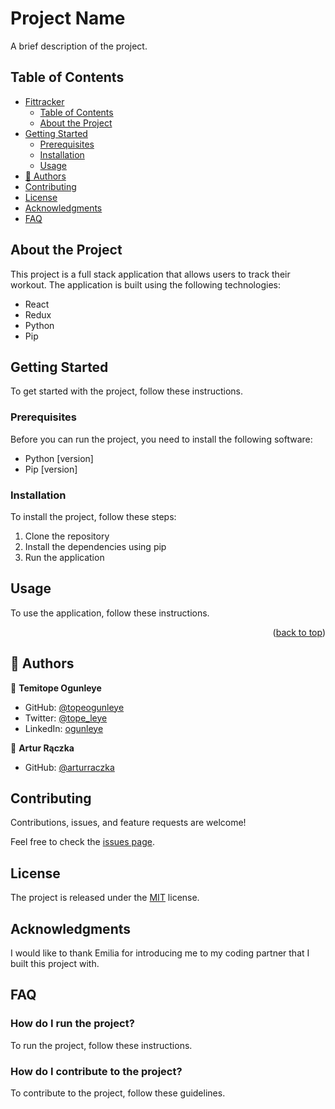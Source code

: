 # Project Name

A brief description of the project.

## Table of Contents

- [Fittracker](#fit-tracker)
  - [Table of Contents](#table-of-contents)
  - [About the Project](#about-the-project)
- [Getting Started](#getting-started)
  - [Prerequisites](#prerequisites)
  - [Installation](#installation)
  - [Usage](#usage)
- [👥 Authors](#authors)
- [Contributing](#contributing)
- [License](#license)
- [Acknowledgments](#acknowledgments)
- [FAQ](#faq)

## About the Project

This project is a full stack application that allows users to track their workout. The application is built using the following technologies:

- React
- Redux
- Python
- Pip

## Getting Started

To get started with the project, follow these instructions.

### Prerequisites

Before you can run the project, you need to install the following software:

- Python [version]
- Pip [version]

### Installation

To install the project, follow these steps:

1. Clone the repository
2. Install the dependencies using pip
3. Run the application

## Usage

To use the application, follow these instructions.

<p align="right">(<a href="#readme-top">back to top</a>)</p>

## 👥 Authors <a name="authors"></a>

👤 **Temitope Ogunleye**

- GitHub: [@topeogunleye](https://github.com/topeogunleye)
- Twitter: [@tope_leye](https://twitter.com/tope_leye)
- LinkedIn: [ogunleye](https://linkedin.com/in/ogunleye)

👤 **Artur Rączka**

- GitHub: [@arturraczka](https://github.com/arturraczka)

## Contributing

Contributions, issues, and feature requests are welcome!

Feel free to check the [issues page](https://github.com/arturraczka/FitTrack/issues).

## License

The project is released under the [MIT](LICENSE) license.

## Acknowledgments

I would like to thank Emilia for introducing me to my coding partner that I built this project with.

## FAQ

### How do I run the project?

To run the project, follow these instructions.

### How do I contribute to the project?

To contribute to the project, follow these guidelines.